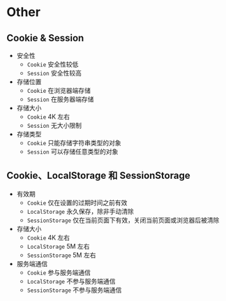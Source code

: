 # Other

## Cookie & Session

- 安全性
  - `Cookie` 安全性较低
  - `Session` 安全性较高
- 存储位置
  - `Cookie` 在浏览器端存储
  - `Session` 在服务器端存储
- 存储大小
  - `Cookie` 4K 左右
  - `Session` 无大小限制
- 存储类型
  - `Cookie` 只能存储字符串类型的对象
  - `Session` 可以存储任意类型的对象

## Cookie、LocalStorage 和 SessionStorage

- 有效期
  - `Cookie` 仅在设置的过期时间之前有效
  - `LocalStorage` 永久保存，除非手动清除
  - `SessionStorage` 仅在当前页面下有效，关闭当前页面或浏览器后被清除
- 存储大小
  - `Cookie` 4K 左右
  - `LocalStorage` 5M 左右
  - `SessionStorage` 5M 左右
- 服务端通信
  - `Cookie` 参与服务端通信
  - `LocalStorage` 不参与服务端通信
  - `SessionStorage` 不参与服务端通信
